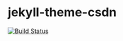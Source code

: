 # jekyll-theme-csdn

[![Build Status](https://travis-ci.org/MoYummy/jekyll-theme-csdn.svg?branch=master)](https://travis-ci.org/MoYummy/jekyll-theme-csdn)
